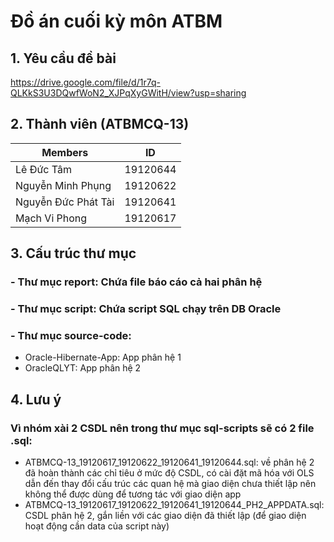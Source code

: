 # Đồ án cuối kỳ môn ATBM

## 1. Yêu cầu đề bài
https://drive.google.com/file/d/1r7q-QLKkS3U3DQwfWoN2_XJPqXyGWitH/view?usp=sharing


## 2. Thành viên (ATBMCQ-13)

| Members             | ID       |
| ------------------- | -------- |
| Lê Đức Tâm          | 19120644 |
| Nguyễn Minh Phụng   | 19120622 |
| Nguyễn Đức Phát Tài | 19120641 |
| Mạch Vi Phong       | 19120617 |

## 3. Cấu trúc thư mục

### - Thư mục report: Chứa file báo cáo cả hai phân hệ

### - Thư mục script: Chứa script SQL chạy trên DB Oracle

### - Thư mục source-code:
  - Oracle-Hibernate-App: App phân hệ 1
  - OracleQLYT: App phân hệ 2
   
## 4. Lưu ý 
### Vì nhóm xài 2 CSDL nên trong thư mục sql-scripts sẽ có 2 file .sql:
  - ATBMCQ-13_19120617_19120622_19120641_19120644.sql: về phân hệ 2 đã hoàn thành các chỉ tiêu ở mức độ CSDL, có cài đặt mã hóa với OLS dẫn đến thay đổi cấu trúc các quan hệ mà giao diện chưa thiết lập nên không thể được dùng để tương tác với giao diện app
  - ATBMCQ-13_19120617_19120622_19120641_19120644_PH2_APPDATA.sql: CSDL phân hệ 2, gắn liền với các giao diện đã thiết lập (để giao diện hoạt động cần data của script này)

